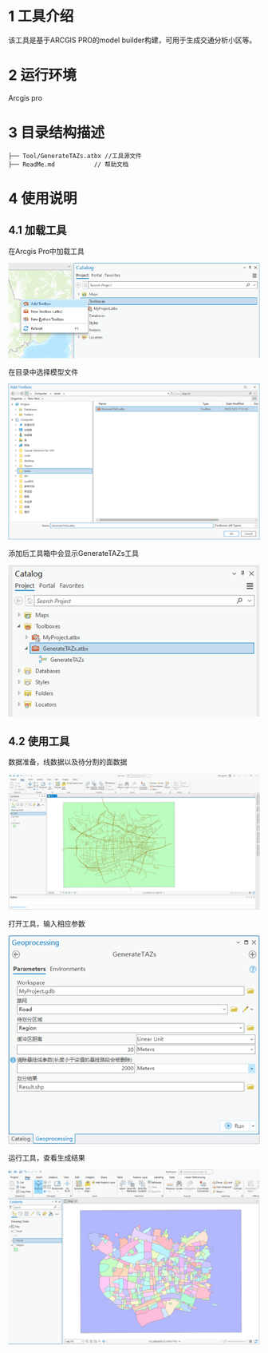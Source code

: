 # 1 工具介绍
  该工具是基于ARCGIS PRO的model builder构建，可用于生成交通分析小区等。
# 2 运行环境
  Arcgis pro
# 3 目录结构描述
    ├── Tool/GenerateTAZs.atbx //工具源文件
    ├── ReadMe.md           // 帮助文档
# 4 使用说明
## 4.1 加载工具
在Arcgis Pro中加载工具

![image](Images/Add_Tool_0.png)

在目录中选择模型文件

![image](Images/Add_Tool_1.png)

添加后工具箱中会显示GenerateTAZs工具

![image](Images/Add_Tool_2.png)

## 4.2 使用工具
数据准备，线数据以及待分割的面数据

![image](Images/Data_0.png)

打开工具，输入相应参数

![image](Images/Tool_Interface_0.png)

运行工具，查看生成结果

![image](Images/Result_0.png)
